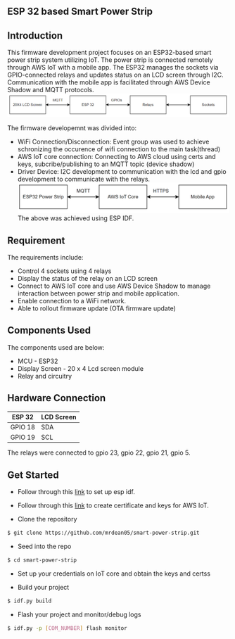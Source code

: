 <h2> ESP 32 based Smart Power Strip <h2>

## Introduction
This firmware development project focuses on an ESP32-based smart power strip system utilizing IoT. The power strip is connected remotely through AWS IoT with a mobile app. The ESP32 manages the sockets via GPIO-connected relays and updates status on an LCD screen through I2C. Communication with the mobile app is facilitated through AWS Device Shadow and MQTT protocols.
![local.conf file](image.png)

The firmware developemnt was divided into:
* WiFi Connection/Disconnection:  Event group was used to achieve schronizing the occurence of wifi connection to the main task(thread)
* AWS IoT core connection: Connecting to AWS cloud using certs and keys, subcribe/publishing to an MQTT topic (device shadow)
* Driver Device: I2C development to communication with the lcd and gpio development to communicate with the relays.
![alt text](image-1.png)
The above was achieved using ESP IDF.

## Requirement
The requirements include:
* Control 4 sockets using 4 relays
* Display the status of the relay on an LCD screen
* Connect to AWS IoT core and use AWS Device Shadow to manage interaction between power strip and  mobile application.
* Enable connection to a WiFi network.
* Able to rollout firmware update (OTA firmware update)

## Components Used 
The components used are below:
* MCU - ESP32
* Display Screen - 20 x 4 Lcd screen module
* Relay and circuitry

## Hardware Connection

| ESP 32      | LCD Screen                                   |
|-------------|----------------------------------------------|
| GPIO 18     | SDA                                          |
| GPIO 19     | SCL                                          |

The relays were connected to gpio 23, gpio 22, gpio 21, gpio 5.

## Get Started
- Follow through this [link](https://docs.espressif.com/projects/esp-idf/en/stable/esp32/get-started/index.html) to set up esp idf.

- Follow through this [link](https://docs.aws.amazon.com/iot/latest/developerguide/what-is-aws-iot.html) to create certificate and keys for AWS IoT.

- Clone the repository 
```bash
$ git clone https://github.com/mrdean05/smart-power-strip.git
```

- Seed into the repo
```bash
$ cd smart-power-strip
```

- Set up your credentials on IoT core and obtain the keys and certss

- Build your project
```bash
$ idf.py build
```

- Flash your project and monitor/debug logs
```bash
$ idf.py -p [COM_NUMBER] flash monitor 
```